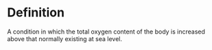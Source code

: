 # Definition

A condition in which the total oxygen content of the body is increased
above that normally existing at sea level.
